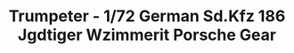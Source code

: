 ---
layout: product
title: "Trumpeter - 1/72 German Sd.Kfz 186 Jgdtiger Wzimmerit Porsche Gear"
price: "1700" 
desc: "N/A"
img_path: "/assets/img/TRU07294.webp"
brand: "N/A"
available: false
special_offer: false
new: false
soon: false
cat: "010000"
subcat: "013400"
subsubcat: "0N/A"
sifra: "TRU07294"
popular: false
---